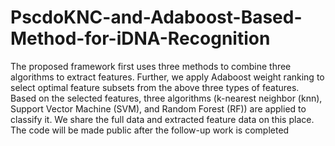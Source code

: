 # PscdoKNC-and-Adaboost-Based-Method-for-iDNA-Recognition
The proposed framework first uses three methods to combine three algorithms to extract features. Further, we apply Adaboost weight ranking to select optimal feature subsets from the above three types of features. Based on the selected features, three algorithms (k-nearest neighbor (knn), Support Vector Machine (SVM), and Random Forest (RF)) are applied to classify it.
We share the full data and extracted feature data on this place.
The code will be made public after the follow-up work is completed
